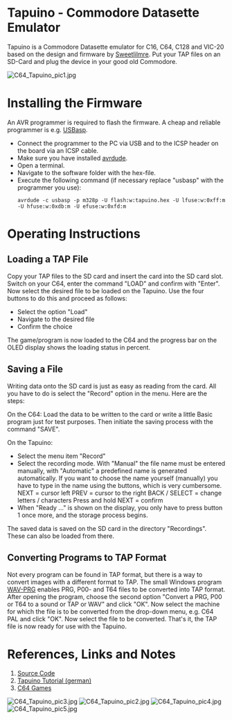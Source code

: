 # Tapuino - Commodore Datasette Emulator
Tapuino is a Commodore Datasette emulator for C16, C64, C128 and VIC-20 based on the design and firmware by [Sweetlilmre](https://github.com/sweetlilmre/tapuino). Put your TAP files on an SD-Card and plug the device in your good old Commodore.

![C64_Tapuino_pic1.jpg](https://raw.githubusercontent.com/wagiminator/C64-Collection/master/C64_Tapuino/documentation/C64_Tapuino_pic1.jpg)

# Installing the Firmware
An AVR programmer is required to flash the firmware. A cheap and reliable programmer is e.g. [USBasp](https://aliexpress.com/wholesale?SearchText=usbasp). 

- Connect the programmer to the PC via USB and to the ICSP header on the board via an ICSP cable.
- Make sure you have installed [avrdude](https://learn.adafruit.com/usbtinyisp/avrdude).
- Open a terminal.
- Navigate to the software folder with the hex-file.
- Execute the following command (if necessary replace "usbasp" with the programmer you use):
  ```
  avrdude -c usbasp -p m328p -U flash:w:tapuino.hex -U lfuse:w:0xff:m -U hfuse:w:0xdb:m -U efuse:w:0xfd:m
  ```

# Operating Instructions
## Loading a TAP File
Copy your TAP files to the SD card and insert the card into the SD card slot. Switch on your C64, enter the command "LOAD" and confirm with "Enter". Now select the desired file to be loaded on the Tapuino. Use the four buttons to do this and proceed as follows:
- Select the option "Load"
- Navigate to the desired file
- Confirm the choice

The game/program is now loaded to the C64 and the progress bar on the OLED display shows the loading status in percent.

## Saving a File
Writing data onto the SD card is just as easy as reading from the card. All you have to do is select the "Record" option in the menu. Here are the steps:

On the C64: Load the data to be written to the card or write a little Basic program just for test purposes. Then initiate the saving process with the command "SAVE".

On the Tapuino:
- Select the menu item "Record"
- Select the recording mode. With "Manual" the file name must be entered manually, with "Automatic" a predefined name is generated automatically. If you want to choose the name yourself (manually) you have to type in the name using the buttons, which is very cumbersome.
  NEXT = cursor left
  PREV = cursor to the right
  BACK / SELECT = change letters / characters
  Press and hold NEXT = confirm
- When "Ready ..." is shown on the display, you only have to press button 1 once more, and the storage process begins.

The saved data is saved on the SD card in the directory "Recordings". These can also be loaded from there.

## Converting Programs to TAP Format
Not every program can be found in TAP format, but there is a way to convert images with a different format to TAP. The small Windows program [WAV-PRG](http://wav-prg.sourceforge.net/wavprg.html) enables PRG, P00- and T64 files to be converted into TAP format. After opening the program, choose the second option "Convert a PRG, P00 or T64 to a sound or TAP or WAV" and click "OK". Now select the machine for which the file is to be converted from the drop-down menu, e.g. C64 PAL and click "OK". Now select the file to be converted. That's it, the TAP file is now ready for use with the Tapuino.

# References, Links and Notes
1. [Source Code](https://github.com/sweetlilmre/tapuino)
2. [Tapuino Tutorial (german)](https://www.mingos-commodorepage.com/tutorials/c64tapuino.php?title=Der%20Tapuino%20im%20Selbstbau)
3. [C64 Games](https://www.c64games.de/)

![C64_Tapuino_pic3.jpg](https://raw.githubusercontent.com/wagiminator/C64-Collection/master/C64_Tapuino/documentation/C64_Tapuino_pic3.jpg)
![C64_Tapuino_pic2.jpg](https://raw.githubusercontent.com/wagiminator/C64-Collection/master/C64_Tapuino/documentation/C64_Tapuino_pic2.jpg)
![C64_Tapuino_pic4.jpg](https://raw.githubusercontent.com/wagiminator/C64-Collection/master/C64_Tapuino/documentation/C64_Tapuino_pic4.jpg)
![C64_Tapuino_pic5.jpg](https://raw.githubusercontent.com/wagiminator/C64-Collection/master/C64_Tapuino/documentation/C64_Tapuino_pic5.jpg)
